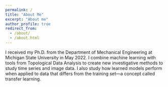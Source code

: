 ```yaml
---
permalink: /
title: "About Me"
excerpt: "About me"
author_profile: true
redirect_from: 
  - /about/
  - /about.html
---
```


I received my Ph.D. from the Department of Mechanical Engineering at Michigan State University in May 2022. 
I combine machine learning with tools from Topological Data Analysis to create new investigative methods to study time series and image data. 
I also study how learned models perform when applied to data that differs from the training set—a concept called transfer learning.
